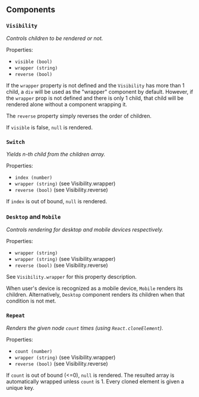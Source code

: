 ## Components

### `Visibility`
*Controls children to be rendered or not.*

Properties:
* `visible (bool)`
* `wrapper (string)`
* `reverse (bool)`

If the `wrapper` property is not defined and the `Visibility` has more than 1 child,
a `div` will be used as the "wrapper" component by default.
However, if the `wrapper` prop is not defined and there is only 1 child,
that child will be rendered alone without a component wrapping it.

The `reverse` property simply reverses the order of children.

If `visible` is false, `null` is rendered.

### `Switch`
*Yields n-th child from the children array.*

Properties:
* `index (number)`
* `wrapper (string)` (see Visibility.wrapper)
* `reverse (bool)`   (see Visibility.reverse)

If `index` is out of bound, `null` is rendered.

### `Desktop` and `Mobile`
*Controls rendering for desktop and mobile devices respectively.*

Properties:
* `wrapper (string)`
* `wrapper (string)` (see Visibility.wrapper)
* `reverse (bool)`   (see Visibility.reverse)

See `Visibility.wrapper` for this property description.

When user's device is recognized as a mobile device, `Mobile` renders its children.
Alternatively, `Desktop` component renders its children when that condition is not met.
 
### `Repeat`
*Renders the given node `count` times (using `React.cloneElement`).*

Properties:
* `count (number)`
* `wrapper (string)` (see Visibility.wrapper)
* `reverse (bool)`   (see Visibility.reverse)

If `count` is out of bound (<=0), `null` is rendered.
The resulted array is automatically wrapped unless `count` is 1.
Every cloned element is given a unique key. 
